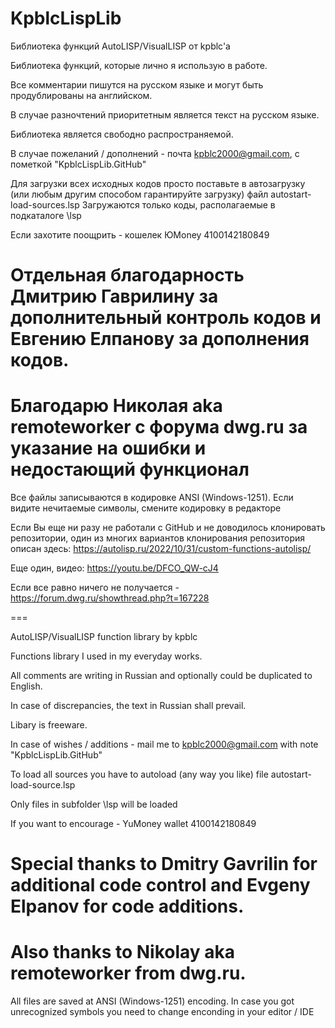 # KpblcLispLib
Библиотека функций AutoLISP/VisualLISP от kpblc'a

Библиотека функций, которые лично я использую в работе.

Все комментарии пишутся на русском языке и могут быть продублированы на английском.

В случае разночтений приоритетным является текст на русском языке.

Библиотека является свободно распространяемой.

В случае пожеланий / дополнений - почта kpblc2000@gmail.com, с пометкой "KpblcLispLib.GitHub"

Для загрузки всех исходных кодов просто поставьте в автозагрузку (или любым другим способом гарантируйте загрузку) файл autostart-load-sources.lsp
Загружаются только коды, располагаемые в подкаталоге \lsp

Если захотите поощрить - кошелек ЮMoney 4100142180849

Отдельная благодарность Дмитрию Гаврилину за дополнительный контроль кодов и Евгению Елпанову за дополнения кодов.
===
Благодарю Николая aka remoteworker с форума dwg.ru за указание на ошибки и недостающий функционал
===
Все файлы записываются в кодировке ANSI (Windows-1251). Если видите нечитаемые символы, смените кодировку в редакторе

Если Вы еще ни разу не работали с GitHub и не доводилось клонировать репозитории, один из многих вариантов клонирования репозитория описан здесь: https://autolisp.ru/2022/10/31/custom-functions-autolisp/

Еще один, видео: https://youtu.be/DFCO_QW-cJ4

Если все равно ничего не получается - https://forum.dwg.ru/showthread.php?t=167228

===

AutoLISP/VisualLISP function library by kpblc

Functions library I used in my everyday works.

All comments are writing in Russian and optionally could be duplicated to English.

In case of discrepancies, the text in Russian shall prevail.

Libary is freeware.

In case of wishes / additions - mail me to kpblc2000@gmail.com with note "KpblcLispLib.GitHub"

To load all sources you have to autoload (any way you like) file autostart-load-source.lsp

Only files in subfolder \lsp will be loaded

If you want to encourage - YuMoney wallet 4100142180849

Special thanks to Dmitry Gavrilin for additional code control and Evgeny Elpanov for code additions.
===
Also thanks to Nikolay aka remoteworker from dwg.ru.
===
All files are saved at ANSI (Windows-1251) encoding. In case you got unrecognized symbols you need to change enconding in your editor / IDE
